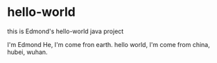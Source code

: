 # hello-world
this is Edmond's hello-world java project

I'm Edmond He, I'm come fron earth.
hello world, I'm come from china, hubei, wuhan.

